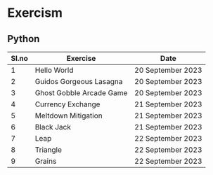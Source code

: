 # Exercism
## Python
| Sl.no | Exercise                 | Date              | 
|---|--------------------------|-------------------|
| 1 | Hello World              | 20 September 2023 |
| 2 | Guidos Gorgeous Lasagna  | 20 September 2023 |
| 3 | Ghost Gobble Arcade Game | 20 September 2023 |
| 4 | Currency Exchange        | 21 September 2023 |
| 5 | Meltdown Mitigation      | 21 September 2023 |
| 6 | Black Jack               | 21 September 2023 |
| 7 | Leap                     | 22 September 2023 |
| 8 | Triangle                 | 22 September 2023 |
| 9 | Grains                   | 22 September 2023 |
